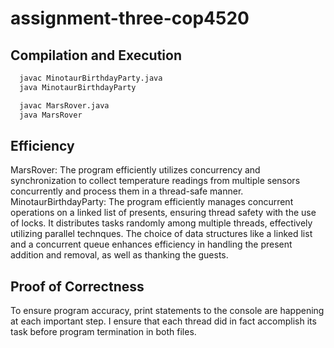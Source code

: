 # assignment-three-cop4520

## Compilation and Execution
```bash 
  javac MinotaurBirthdayParty.java
  java MinotaurBirthdayParty
```

```bash 
  javac MarsRover.java
  java MarsRover
```

## Efficiency
MarsRover: The program efficiently utilizes concurrency and synchronization to collect temperature readings from multiple sensors concurrently and process them in a thread-safe manner. 
MinotaurBirthdayParty: 
The program efficiently manages concurrent operations on a linked list of presents, ensuring thread safety with the use of locks. It distributes tasks randomly among multiple threads, effectively utilizing parallel technques. The choice of data structures like a linked list and a concurrent queue enhances efficiency in handling the present addition and removal, as well as thanking the guests.

## Proof of Correctness
To ensure program accuracy, print statements to the console are happening at each important step. I ensure that each thread did in fact accomplish its task before program termination in both files.




